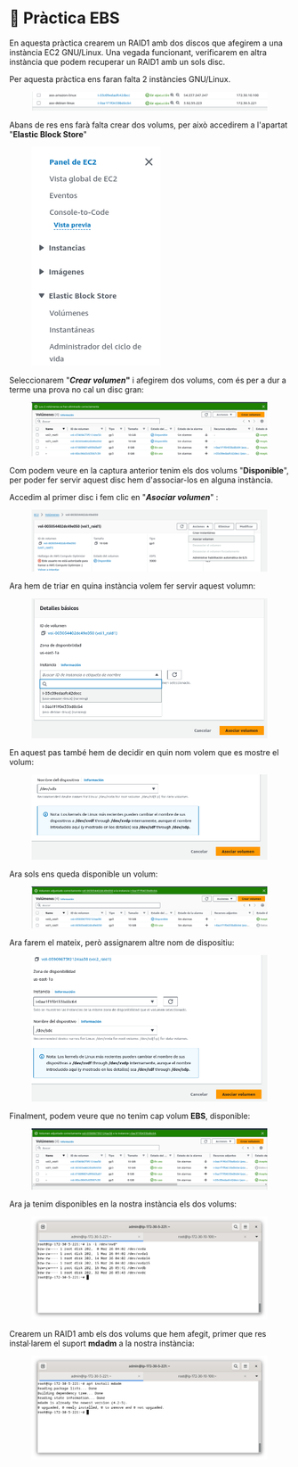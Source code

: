 # 🔨 Pràctica EBS

En aquesta pràctica crearem un RAID1 amb dos discos que afegirem a una instància EC2 GNU/Linux. Una vegada funcionant, verificarem en altra instància que podem recuperar un RAID1 amb un sols disc.

Per aquesta pràctica ens faran falta 2 instàncies GNU/Linux.

<figure><img src="../.gitbook/assets/image (38).png" alt=""><figcaption></figcaption></figure>

Abans de res ens farà falta crear dos volums, per això accedirem a l'apartat "**Elastic Block Store**"

<figure><img src="../.gitbook/assets/image (39).png" alt=""><figcaption></figcaption></figure>

Seleccionarem "_**Crear volumen**_**"** i afegirem dos volums, com és per a dur a terme una prova no cal un disc gran:&#x20;

<figure><img src="../.gitbook/assets/image (41).png" alt=""><figcaption></figcaption></figure>

Com podem veure en la captura anterior tenim els dos volums "**Disponible**", per poder fer servir aquest disc hem d'associar-los en alguna instància.

Accedim al primer disc i fem clic en "_**Asociar volumen**_" :

<figure><img src="../.gitbook/assets/image (42).png" alt=""><figcaption></figcaption></figure>

Ara hem de triar en quina instància volem fer servir aquest volumn: &#x20;

<figure><img src="../.gitbook/assets/image (43).png" alt=""><figcaption></figcaption></figure>

En aquest pas també hem de decidir en quin nom volem que es mostre el volum:&#x20;

&#x20;

<figure><img src="../.gitbook/assets/image (44).png" alt=""><figcaption></figcaption></figure>

Ara sols ens queda disponible un volum:

<figure><img src="../.gitbook/assets/image (45).png" alt=""><figcaption></figcaption></figure>

Ara farem el mateix, però assignarem altre nom de dispositiu:&#x20;

<figure><img src="../.gitbook/assets/image (46).png" alt=""><figcaption></figcaption></figure>

Finalment, podem veure que no tenim cap volum **EBS**, disponible:

<figure><img src="../.gitbook/assets/image (48).png" alt=""><figcaption></figcaption></figure>

Ara ja tenim disponibles en la nostra instància els dos volums:

<figure><img src="../.gitbook/assets/image (49).png" alt=""><figcaption></figcaption></figure>

Crearem un RAID1 amb els dos volums que hem afegit, primer que res instal·larem el suport **mdadm** a la nostra instància:&#x20;

<figure><img src="../.gitbook/assets/image (50).png" alt=""><figcaption></figcaption></figure>



